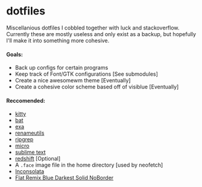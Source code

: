 # dotfiles

Miscellanious dotfiles I cobbled together with luck and stackoverflow. Currently these are mostly useless and only
exist as a backup, but hopefully I'll make it into something more cohesive.

#### Goals:
- Back up configs for certain programs
- Keep track of Font/GTK configurations [See submodules]
- Create a nice awesomewm theme [Eventually]
- Create a cohesive color scheme based off of visiblue [Eventually]

#### Reccomended:

- [kitty](https://github.com/kovidgoyal/kitty)
- [bat](https://github.com/sharkdp/bat)
- [exa](https://github.com/ogham/exa)
- [renameutils](https://www.nongnu.org/renameutils)
- [ripgrep](https://github.com/BurntSushi/ripgrep)
- [micro](https://github.com/zyedidia/micro)
- [sublime text](https://www.sublimetext.com)
- [redshift](https://github.com/jonls/redshift) [Optional]
- A `.face` image file in the home directory [used by neofetch]
- [Inconsolata](https://github.com/googlefonts/Inconsolata)
- [Flat Remix Blue Darkest Solid NoBorder](https://github.com/daniruiz/flat-remix-gtk)